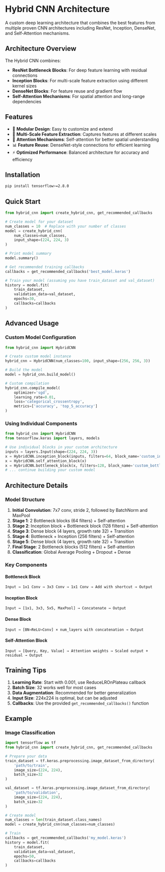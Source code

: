 # Hybrid CNN Architecture

A custom deep learning architecture that combines the best features from multiple proven CNN architectures including ResNet, Inception, DenseNet, and Self-Attention mechanisms.

## Architecture Overview

The Hybrid CNN combines:
- **ResNet Bottleneck Blocks**: For deep feature learning with residual connections
- **Inception Blocks**: For multi-scale feature extraction using different kernel sizes
- **DenseNet Blocks**: For feature reuse and gradient flow
- **Self-Attention Mechanisms**: For spatial attention and long-range dependencies

## Features

- 🔧 **Modular Design**: Easy to customize and extend
- 🎯 **Multi-Scale Feature Extraction**: Captures features at different scales
- 🔄 **Attention Mechanisms**: Self-attention for better spatial understanding
- 📊 **Feature Reuse**: DenseNet-style connections for efficient learning
- ⚡ **Optimized Performance**: Balanced architecture for accuracy and efficiency

## Installation

```bash
pip install tensorflow>=2.8.0
```

## Quick Start

```python
from hybrid_cnn import create_hybrid_cnn, get_recommended_callbacks

# Create model for your dataset
num_classes = 10  # Replace with your number of classes
model = create_hybrid_cnn(
    num_classes=num_classes,
    input_shape=(224, 224, 3)
)

# Print model summary
model.summary()

# Get recommended training callbacks
callbacks = get_recommended_callbacks('best_model.keras')

# Train your model (assuming you have train_dataset and val_dataset)
history = model.fit(
    train_dataset,
    validation_data=val_dataset,
    epochs=30,
    callbacks=callbacks
)
```

## Advanced Usage

### Custom Model Configuration

```python
from hybrid_cnn import HybridCNN

# Create custom model instance
hybrid_cnn = HybridCNN(num_classes=100, input_shape=(256, 256, 3))

# Build the model
model = hybrid_cnn.build_model()

# Custom compilation
hybrid_cnn.compile_model(
    optimizer='sgd',
    learning_rate=0.01,
    loss='categorical_crossentropy',
    metrics=['accuracy', 'top_5_accuracy']
)
```

### Using Individual Components

```python
from hybrid_cnn import HybridCNN
from tensorflow.keras import layers, models

# Use individual blocks in your custom architecture
inputs = layers.Input(shape=(224, 224, 3))
x = HybridCNN.inception_block(inputs, filters=64, block_name='custom_inception')
x = HybridCNN.self_attention_block(x)
x = HybridCNN.bottleneck_block(x, filters=128, block_name='custom_bottleneck')
# ... continue building your custom model
```

## Architecture Details

### Model Structure

1. **Initial Convolution**: 7x7 conv, stride 2, followed by BatchNorm and MaxPool
2. **Stage 1**: 2 Bottleneck blocks (64 filters) + Self-attention
3. **Stage 2**: Inception block + Bottleneck block (128 filters) + Self-attention
4. **Stage 3**: Dense block (4 layers, growth rate 32) + Transition
5. **Stage 4**: Bottleneck + Inception (256 filters) + Self-attention
6. **Stage 5**: Dense block (4 layers, growth rate 32) + Transition
7. **Final Stage**: 2 Bottleneck blocks (512 filters) + Self-attention
8. **Classification**: Global Average Pooling + Dropout + Dense

### Key Components

#### Bottleneck Block
```
Input → 1x1 Conv → 3x3 Conv → 1x1 Conv → Add with shortcut → Output
```

#### Inception Block
```
Input → [1x1, 3x3, 5x5, MaxPool] → Concatenate → Output
```

#### Dense Block
```
Input → [BN→ReLU→Conv] × num_layers with concatenation → Output
```

#### Self-Attention Block
```
Input → [Query, Key, Value] → Attention weights → Scaled output + residual → Output
```

## Training Tips

1. **Learning Rate**: Start with 0.001, use ReduceLROnPlateau callback
2. **Batch Size**: 32 works well for most cases
3. **Data Augmentation**: Recommended for better generalization
4. **Input Size**: 224x224 is optimal, but can be adjusted
5. **Callbacks**: Use the provided `get_recommended_callbacks()` function

## Example

### Image Classification

```python
import tensorflow as tf
from hybrid_cnn import create_hybrid_cnn, get_recommended_callbacks

# Prepare your data
train_dataset = tf.keras.preprocessing.image_dataset_from_directory(
    'path/to/train',
    image_size=(224, 224),
    batch_size=32
)

val_dataset = tf.keras.preprocessing.image_dataset_from_directory(
    'path/to/validation',
    image_size=(224, 224),
    batch_size=32
)

# Create model
num_classes = len(train_dataset.class_names)
model = create_hybrid_cnn(num_classes=num_classes)

# Train
callbacks = get_recommended_callbacks('my_model.keras')
history = model.fit(
    train_dataset,
    validation_data=val_dataset,
    epochs=50,
    callbacks=callbacks
)
```
